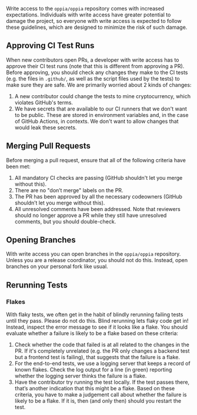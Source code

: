 Write access to the `oppia/oppia` repository comes with increased expectations. Individuals with write access have greater potential to damage the project, so everyone with write access is expected to follow these guidelines, which are designed to minimize the risk of such damage.

## Approving CI Test Runs

When new contributors open PRs, a developer with write access has to approve their CI test runs (note that this is different from approving a PR). Before approving, you should check any changes they make to the CI tests (e.g. the files in `.github/`, as well as the script files used by the tests) to make sure they are safe. We are primarily worried about 2 kinds of changes:

1. A new contributor could change the tests to mine cryptocurrency, which violates GitHub's terms.
2. We have secrets that are available to our CI runners that we don't want to be public. These are stored in environment variables and, in the case of GitHub Actions, in contexts. We don't want to allow changes that would leak these secrets.

## Merging Pull Requests

Before merging a pull request, ensure that all of the following criteria have been met:

1. All mandatory CI checks are passing (GitHub shouldn't let you merge without this).
2. There are no "don’t merge" labels on the PR.
3. The PR has been approved by all the necessary codeowners (GitHub shouldn’t let you merge without this).
4. All unresolved comments have been addressed. Note that reviewers should no longer approve a PR while they still have unresolved comments, but you should double-check.

## Opening Branches

With write access you can open branches in the `oppia/oppia` repository. Unless you are a release coordinator, you should not do this. Instead, open branches on your personal fork like usual.

## Rerunning Tests

### Flakes

With flaky tests, we often get in the habit of blindly rerunning failing tests until they pass. Please do not do this. Blind rerunning lets flaky code get in! Instead, inspect the error message to see if it looks like a flake. You should evaluate whether a failure is likely to be a flake based on these criteria:

1. Check whether the code that failed is at all related to the changes in the PR. If it's completely unrelated (e.g. the PR only changes a backend test but a frontend test is failing), that suggests that the failure is a flake.
2. For the end-to-end tests, we use a logging server that keeps a record of known flakes. Check the log output for a line (in green) reporting whether the logging server thinks the failure is a flake.
3. Have the contributor try running the test locally. If the test passes there, that’s another indication that this might be a flake.
Based on these criteria, you have to make a judgement call about whether the failure is likely to be a flake. If it is, then (and only then) should you restart the test.
